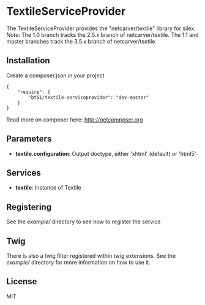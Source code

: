 TextileServiceProvider
================

The TextileServiceProvider provides the "netcarver/textile" library for silex.
*Note:* The 1.0 branch tracks the 2.5.x branch of netcarver/textile. The 1.1 and
master branches track the 3.5.x branch of netcarver/textile.

Installation
------------

Create a composer.json in your project

    {
        "require": {
            "bt51/textile-serviceprovider": "dev-master"
        }
    }

Read more on composer here: http://getcomposer.org

Parameters
----------

* **textile.configuration**: Output doctype, either 'xhtml' (default) or 'html5'

Services
--------

* **textile**: Instance of Textile

Registering
----------

See the *example/* directory to see how to register the service

Twig
----

There is also a twig filter registered within twig extensions.
See the *example/* directory for more information on how to use it.

License
-------

MIT
